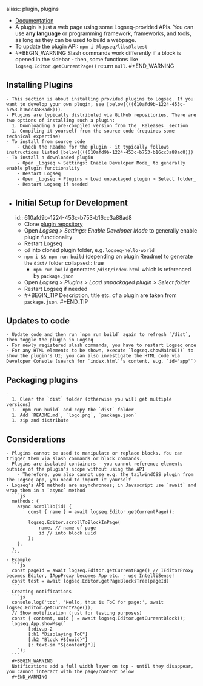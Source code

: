 alias:: plugin, plugins

- [Documentation](https://logseq.github.io/plugins/index.html)
- A plugin is just a web page using some Logseq-provided APIs. You can use **any language** or programming framework, frameworks, and tools, as long as they can be used to build a webpage.
- To update the plugin API: `npm i @logseq/libs@latest`
-
  #+BEGIN_WARNING
  Slash commands work differently if a block is opened in the sidebar - then, some functions like `logseq.Editor.getCurrentPage()` return `null`.
  #+END_WARNING
## Installing Plugins
	- This section is about installing provided plugins to Logseq. If you want to develop your own plugin, see [below](((610afd9b-1224-453c-b753-b16cc3a88ad8))).
	- Plugins are typically distributed via GitHub repositories. There are two options of installing such a plugin:
	  1. Downloading a pre-compiled version from the _Releases_ section
	  1. Compiling it yourself from the source code (requires some technical expertise)
	- To install from source code
		- Check the Readme for the plugin - it typically follows instructions listed [below](((610afd9b-1224-453c-b753-b16cc3a88ad8)))
	- To install a downloaded plugin
		- Open _Logseq > Settings: Enable Developer Mode_ to generally enable plugin functionality
		- Restart Logseq
		- Open _Logseq > Plugins > Load unpackaged plugin > Select folder_
		- Restart Logseq if needed
- ## Initial Setup for Development
  id:: 610afd9b-1224-453c-b753-b16cc3a88ad8
	- Clone [plugin repository](https://github.com/logseq/logseq-plugin-samples)
	- Open _Logseq > Settings: Enable Developer Mode_ to generally enable plugin functionality
	- Restart Logseq
	- `cd` into cloned plugin folder, e.g. `logseq-hello-world`
	- `npm i && npm run build` (depending on plugin Readme) to generate the `dist/` folder
	  collapsed:: true
		- `npm run build` generates `/dist/index.html` which is referenced by `package.json`
	- Open _Logseq > Plugins > Load unpackaged plugin > Select folder_
	- Restart Logseq if needed
	-
	  #+BEGIN_TIP
	  Description, title etc. of a plugin are taken from `package.json`.
	  #+END_TIP
## Updates to code
	- Update code and then run `npm run build` again to refresh `/dist`, then toggle the plugin in Logseq
	- For newly registered slash commands, you have to restart Logseq once
	- For any HTML elements to be shown, execute `logseq.showMainUI()` to show the plugin's UI; you can also investigate the HTML code via Developer Console (search for `index.html`'s content, e.g. `id="app"`)
## Packaging plugins
	-
	  1. Clear the `dist` folder (otherwise you will get multiple versions)
	  1. `npm run build` and copy the `dist` folder
	  1. Add `README.md`, `logo.png`, `package.json`
	  1. zip and distribute
## Considerations
	- Plugins cannot be used to manipulate or replace blocks. You can trigger them via slash commands or block commands.
	- Plugins are isolated containers - you cannot reference elements outside of the plugin's scope without using the API
		- Therefore, you also cannot use e.g. the tailwindCSS plugin from the Logseq app, you need to import it yourself
	- Logseq's API methods are asynchronous; in Javascript use `await` and wrap them in a `async` method
	  ```js
	  methods: {
	  	async scrollTo(id) {
	  		const { name } = await logseq.Editor.getCurrentPage();
	  
	  		logseq.Editor.scrollToBlockInPage(
	  			name, // name of page
	  			id // into block uuid
	  		);
	  	},
	  },
	  ```
	- Example
	  ```js
	  const pageId = await logseq.Editor.getCurrentPage() // IEditorProxy becomes Editor, IAppProxy becomes App etc. - use IntelliSense!
	  const test = await logseq.Editor.getPageBlocksTree(pageId)
	  ```
	- Creating notifications
	  ```js
	  console.log('toc', 'Hello, this is ToC for page:', await logseq.Editor.getCurrentPage());
	  // Show notification (just for testing purposes)
	  const { content, uuid } = await logseq.Editor.getCurrentBlock();
	  logseq.App.showMsg(`
	  		[:div.p-2
	  		[:h1 "Displaying ToC"]
	  		[:h2 "Block #${uuid}"]
	  		[:.text-sm "${content}"]]
	  	`);
	  ```
	  #+BEGIN_WARNING
	  Notifications add a full width layer on top - until they disappear, you cannot interact with the page/content below
	  #+END_WARNING